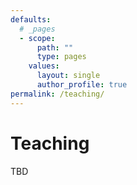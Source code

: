 ```yaml
---
defaults:
  # _pages
  - scope:
      path: ""
      type: pages
    values:
      layout: single
      author_profile: true
permalink: /teaching/
---
```


# Teaching

TBD
